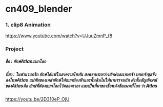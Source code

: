 # cn409_blender
### 1. clip8 Animation
https://www.youtube.com/watch?v=UJuuZmnP_f8

### Project
##### ชื่อ : ยักษ์Atlasแบกโลก
##### ที่มา : ในตำนานกรีก ยักษ์ได้แพ้ในสงครามไททัน สงครามระหว่างยักษ์และเทพเจ้า เทพเจ้าซุสจึงลงโทษAtlas แม่ทัพของเหล่ายักษ์ให้แบกท้องฟ้าและพื้นดินไม่ให้มาบรรจบกัน ดังนั้นสัญลักษณ์ของAtlasคือ ยักษ์ที่ต้องแบกโลกไว้ตลอดเวลา และเป็นที่มาของชื่อหนังสือแผนที่โลก ว่า Atlas 
https://youtu.be/2D310eP_OjU
